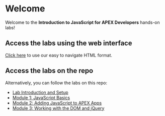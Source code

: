 # Welcome

Welcome to the **Introduction to JavaScript for APEX Developers** hands-on labs!

## Access the labs using the web interface

[Click here](https://oracle.github.io/learning-library/developer-library/apex/intro-to-javascript/) to use our easy to navigate HTML format.

## Access the labs on the repo

Alternatively, you can follow the labs on this repo:

* [Lab Introduction and Setup](https://github.com/oracle/learning-library/blob/master/developer-library/apex/intro-to-javascript/0-lab-intro-and-setup/content.md)
* [Module 1: JavaScript Basics](https://github.com/oracle/learning-library/blob/master/developer-library/apex/intro-to-javascript/1-javascript-basics/content.md)
* [Module 2: Adding JavaScript to APEX Apps](https://github.com/oracle/learning-library/blob/master/developer-library/apex/intro-to-javascript/2-adding-javascript-to-apex-apps/content.md)
* [Module 3: Working with the DOM and jQuery](https://github.com/oracle/learning-library/blob/master/developer-library/apex/intro-to-javascript/3-working-with-the-dom-and-jquery/content.md)
